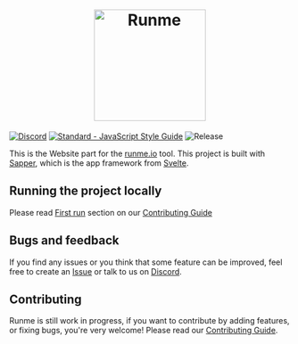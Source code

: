 <h1 align="center">
  <a href="https://runme.io"><img src="https://runme.io/static/button.svg" alt="Runme" width="200"></a>
</h1>

<a href="https://chat.jexia.com"><img src="https://img.shields.io/badge/chat-on%20discord-7289da.svg?sanitize=true" alt="Discord"></a>
<a href="https://standardjs.com/"><img src="https://img.shields.io/badge/code%20style-standard-brightgreen.svg" alt="Standard - JavaScript Style Guide"></a>
![Release](https://github.com/runme-io/website/workflows/Release/badge.svg?branch=master)

This is the Website part for the [runme.io](https://runme.io) tool. This project is built with [Sapper](https://sapper.svelte.dev), which is the app framework from [Svelte](https://svelte.dev).

## Running the project locally

Please read [First run][] section on our [Contributing Guide][]

## Bugs and feedback

If you find any issues or you think that some feature can be improved, feel free to create an [Issue][] or talk to us on [Discord][].

## Contributing

Runme is still work in progress, if you want to contribute by adding features, or fixing bugs, you're very welcome! Please read our [Contributing Guide][].

[Sapper]: https://sapper.svelte.dev
[Svelte]: https://svelte.dev
[First run]: ./CONTRIBUTING.md#first-run
[Contributing Guide]: ./CONTRIBUTING.md
[Discord]: https://chat.jexia.com
[Issue]: https://github.com/runme-io/website/issues
